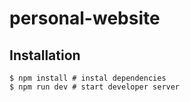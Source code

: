 # personal-website

## Installation

```shell
$ npm install # instal dependencies
$ npm run dev # start developer server
```
